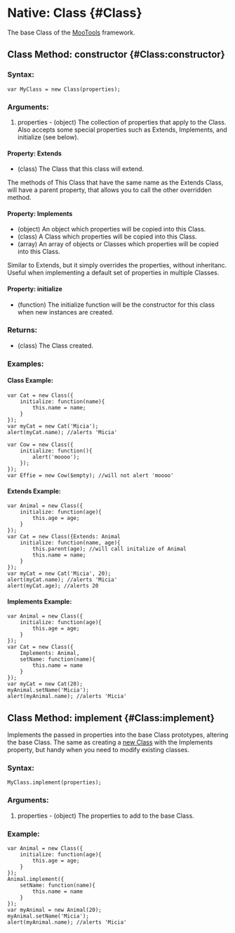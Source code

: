 Native: Class {#Class}
======================

The base Class of the [MooTools](http://mootools.net/) framework.

Class Method: constructor {#Class:constructor}
----------------------------------------------

### Syntax:
	
	var MyClass = new Class(properties);

### Arguments:

1. properties - (object) The collection of properties that apply to the Class. Also accepts some special properties such as Extends, Implements, and initialize (see below).

#### Property: Extends

* (class) The Class that this class will extend.

The methods of This Class that have the same name as the Extends Class, will have a parent property, that allows you to call the other overridden method.

#### Property: Implements

* (object) An object which properties will be copied into this Class.
* (class) A Class which properties will be copied into this Class.
* (array) An array of objects or Classes which properties will be copied into this Class.

Similar to Extends, but it simply overrides the properties, without inheritanc.
Useful when implementing a default set of properties in multiple Classes.

#### Property: initialize

* (function) The initialize function will be the constructor for this class when new instances are created.

### Returns:

* (class) The Class created.

### Examples:

#### Class Example:

	var Cat = new Class({
		initialize: function(name){
			this.name = name;
		}
	});
	var myCat = new Cat('Micia');
	alert(myCat.name); //alerts 'Micia'

	var Cow = new Class({
		initialize: function(){
			alert('moooo');
		});
	});
	var Effie = new Cow($empty); //will not alert 'moooo'
	
#### Extends Example:

	var Animal = new Class({
		initialize: function(age){
			this.age = age;
		}
	});
	var Cat = new Class({Extends: Animal
		initialize: function(name, age){
			this.parent(age); //will call initalize of Animal
			this.name = name;
		}
	});
	var myCat = new Cat('Micia', 20);
	alert(myCat.name); //alerts 'Micia'
	alert(myCat.age); //alerts 20

#### Implements Example:

	var Animal = new Class({
		initialize: function(age){
			this.age = age;
		}
	});
	var Cat = new Class({
		Implements: Animal,
		setName: function(name){
			this.name = name
		}
	});
	var myCat = new Cat(20);
	myAnimal.setName('Micia');
	alert(myAnimal.name); //alerts 'Micia'




Class Method: implement {#Class:implement}
------------------------------------------

Implements the passed in properties into the base Class prototypes, altering the base Class.
The same as creating a [new Class](#Class:constructor) with the Implements property, but handy when you need to modify existing classes.

### Syntax:

	MyClass.implement(properties);

### Arguments:

1. properties - (object) The properties to add to the base Class.

### Example:

	var Animal = new Class({
		initialize: function(age){
			this.age = age;
		}
	});
	Animal.implement({
		setName: function(name){
			this.name = name
		}
	});
	var myAnimal = new Animal(20);
	myAnimal.setName('Micia');
	alert(myAnimal.name); //alerts 'Micia'
